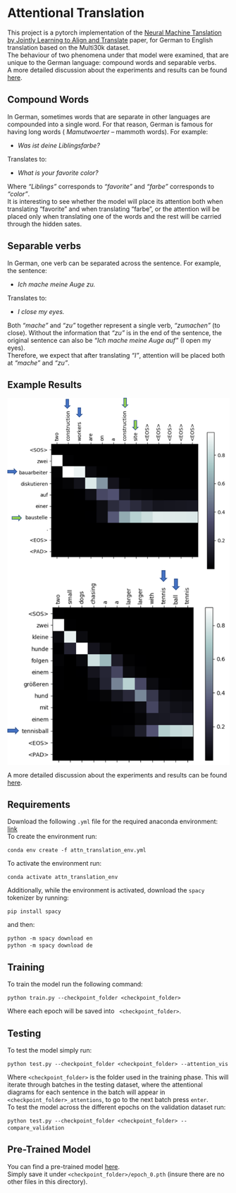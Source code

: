 # Attentional Translation
This project is a pytorch implementation of the [Neural Machine Tanslation by Jointly Learning to Align and Translate](https://arxiv.org/abs/1409.0473) paper, for German to English translation based on the Multi30k dataset. <br>
The behaviour of two phenomena under that model were examined, that are unique to the German language: compound words and separable verbs. <br>
A more detailed discussion about the experiments and results can be found [here](https://github.com/ShlomoLibo/Attentional-Translation/blob/master/Neural%20Machine%20Translation%20by%20Jointly%20Learning%20to%20Align%20and%20Translate.pdf). 

## Compound Words
In German, sometimes words that are separate in other languages are compounded into a single word. For that reason, German is famous for having long words (<i> Mamutwoerter </i> – mammoth words).
For example:
-	<i> Was ist deine Liblingsfarbe? </i>

Translates to:
-	<i> What is your favorite color? </i>

Where <i>“Liblings”</i> corresponds to <i>“favorite”</i> and <i>“farbe”</i> corresponds to <i>“color”</i>. <br>
It is interesting to see whether the model will place its attention both when translating “favorite” and when translating “farbe”, or the attention will be placed only when translating one of the words and the rest will be carried through the hidden sates.

## Separable verbs
In German, one verb can be separated across the sentence. For example, the sentence:
-	<i> Ich mache meine Auge zu. </i>

Translates to:
-	<i>I close my eyes.</i>

Both <i>“mache”</i> and <i>“zu”</i> together represent a single verb, <i>“zumachen”</i> (to close). Without the information that <i>“zu”</i> is in the end of the sentence, the original sentence can also be <i>“Ich mache meine Auge auf”</i> (I open my eyes). <br>
Therefore, we expect that after translating <i>“I”</i>, attention will be placed both at <i>“mache”</i> and <i>“zu”</i>. 

## Example Results

<img src='examples/example_0.png' align="center">
<img src='examples/example_1.png' align="center">

A more detailed discussion about the experiments and results can be found [here](https://github.com/ShlomoLibo/Attentional-Translation/blob/master/Neural%20Machine%20Translation%20by%20Jointly%20Learning%20to%20Align%20and%20Translate.pdf).

## Requirements
Download the following ```.yml``` file for the required anaconda environment: [link](https://drive.google.com/file/d/1DQL8cr8L7LDoAeVV3_22i3xvWn3S4chs/view?usp=sharing)
<br>
To create the environment run:
```
conda env create -f attn_translation_env.yml
```
To activate the environment run:
```
conda activate attn_translation_env
```

Additionally, while the environment is activated, download the ```spacy``` tokenizer by running:
```
pip install spacy
```
and then:
```
python -m spacy download en
python -m spacy download de
```

## Training
To train the model run the following command:
```
python train.py --checkpoint_folder <checkpoint_folder>
```
Where each epoch will be saved into ``` <checkpoint_folder>```.

## Testing
To test the model simply run:
```
python test.py --checkpoint_folder <checkpoint_folder> --attention_vis
```
Where ```<checkpoint_folder>``` is the folder used in the training phase.
This will iterate through batches in the testing dataset, where the attentional diagrams for each sentence in the batch will appear in  ```<checkpoint_folder>_attentions```, to go to the next batch press ```enter```.
<br>
To test the model across the different epochs on the validation dataset run:
```
python test.py --checkpoint_folder <checkpoint_folder> --compare_validation
```

## Pre-Trained Model
You can find a pre-trained model [here](https://drive.google.com/file/d/1jQbOz1J0WomIHeFAEoMGUY69edSAzlhi/view?usp=sharing). <br>
Simply save it under ```<checkpoint_folder>/epoch_0.pth``` (insure there are no other files in this directory).
